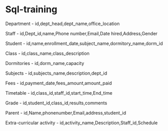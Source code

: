 # Sql-training
Department - id,dept_head,dept_name,office_location

Staff - id,Dept_id,name,Phone number,Email,Date hired,Address,Gender

Student - id,name,enrollment_date,subject_name,dormitory_name,dorm_id

Class - id,class_name,class_description

Dormitories - id,dorm_name,capacity

Subjects - id,subjects_name,description,dept_id

Fees - id,payment_date,fees_amount,amount_paid

Timetable - id,class_id,staff_id,start_time,End_time

Grade - id,student_id,class_id,results,comments

Parent - id,Name,phonenumber,Email,address,student_id

Extra-curricular activity - id,activity_name,Description,Staff_id,Schedule
